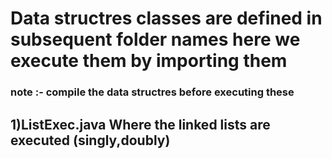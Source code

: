 # Data structres classes are defined in subsequent folder names here we execute them by importing them
### note :- compile the data structres before executing these
## 1)ListExec.java Where the linked lists are executed (singly,doubly)
